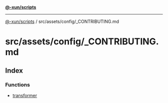[**@-xun/scripts**](../../../../README.md)

***

[@-xun/scripts](../../../../README.md) / src/assets/config/\_CONTRIBUTING.md

# src/assets/config/\_CONTRIBUTING.md

## Index

### Functions

- [transformer](functions/transformer.md)

